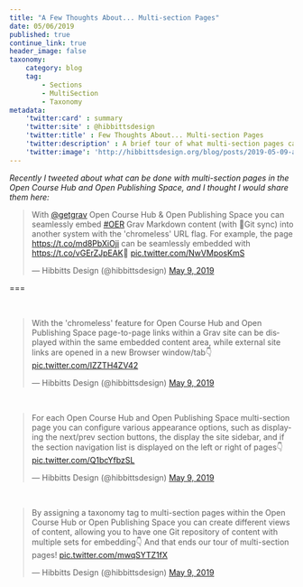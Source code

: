 ```yaml
---
title: "A Few Thoughts About... Multi-section Pages"
date: 05/06/2019
published: true
continue_link: true
header_image: false
taxonomy:
    category: blog
    tag:
        - Sections
        - MultiSection
        - Taxonomy
metadata:
    'twitter:card' : summary
    'twitter:site' : @hibbittsdesign
    'twitter:title' : Few Thoughts About... Multi-section Pages
    'twitter:description' : A brief tour of what multi-section pages can do, inside or outside of another platform.
    'twitter:image': 'http://hibbittsdesign.org/blog/posts/2019-05-09-a-few-thoughts-about-multi-section-pages/multi-section.png'
---
```


_Recently I tweeted about what can be done with multi-section pages in the Open Course Hub and Open Publishing Space, and I thought I would share them here:_

<blockquote class="twitter-tweet" data-lang="en"><p lang="en" dir="ltr">With <a href="https://twitter.com/getgrav?ref_src=twsrc%5Etfw">@getgrav</a> Open Course Hub &amp; Open Publishing Space you can seamlessly embed <a href="https://twitter.com/hashtag/OER?src=hash&amp;ref_src=twsrc%5Etfw">#OER</a> Grav Markdown content (with 🔁Git sync) into another system with the &#39;chromeless&#39; URL flag. For example, the page <a href="https://t.co/md8PbXiOji">https://t.co/md8PbXiOji</a> can be seamlessly embedded with <a href="https://t.co/vGErZJpEAK">https://t.co/vGErZJpEAK</a>🚀 <a href="https://t.co/NwVMposKmS">pic.twitter.com/NwVMposKmS</a></p>&mdash; Hibbitts Design (@hibbittsdesign) <a href="https://twitter.com/hibbittsdesign/status/1126529442879160320?ref_src=twsrc%5Etfw">May 9, 2019</a></blockquote>
<script async src="https://platform.twitter.com/widgets.js" charset="utf-8"></script>

===

<br>

<blockquote class="twitter-tweet" data-conversation="none" data-lang="en"><p lang="en" dir="ltr">With the &#39;chromeless&#39; feature for Open Course Hub and Open Publishing Space page-to-page links within a Grav site can be displayed within the same embedded content area, while external site links are opened in a new Browser window/tab👇 <a href="https://t.co/IZZTH4ZV42">pic.twitter.com/IZZTH4ZV42</a></p>&mdash; Hibbitts Design (@hibbittsdesign) <a href="https://twitter.com/hibbittsdesign/status/1126571948060827648?ref_src=twsrc%5Etfw">May 9, 2019</a></blockquote>
<script async src="https://platform.twitter.com/widgets.js" charset="utf-8"></script>

<br>

<blockquote class="twitter-tweet" data-conversation="none" data-lang="en"><p lang="en" dir="ltr">For each Open Course Hub and Open Publishing Space multi-section page you can configure various appearance options, such as displaying the next/prev section buttons, the display the site sidebar, and if the section navigation list is displayed on the left or right of pages👇 <a href="https://t.co/Q1bcYfbzSL">pic.twitter.com/Q1bcYfbzSL</a></p>&mdash; Hibbitts Design (@hibbittsdesign) <a href="https://twitter.com/hibbittsdesign/status/1126574797545041922?ref_src=twsrc%5Etfw">May 9, 2019</a></blockquote>
<script async src="https://platform.twitter.com/widgets.js" charset="utf-8"></script>

<br>

<blockquote class="twitter-tweet" data-conversation="none" data-lang="en"><p lang="en" dir="ltr">By assigning a taxonomy tag to multi-section pages within the Open Course Hub or Open Publishing Space you can create different views of content, allowing you to have one Git repository of content with multiple sets for embedding👇 And that ends our tour of multi-section pages! <a href="https://t.co/mwqSYTZ1fX">pic.twitter.com/mwqSYTZ1fX</a></p>&mdash; Hibbitts Design (@hibbittsdesign) <a href="https://twitter.com/hibbittsdesign/status/1126624154386485248?ref_src=twsrc%5Etfw">May 9, 2019</a></blockquote>
<script async src="https://platform.twitter.com/widgets.js" charset="utf-8"></script>
